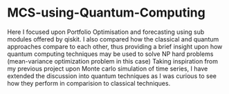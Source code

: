 # MCS-using-Quantum-Computing
Here I focused upon Portfolio Optimisation and forecasting using sub modules offered by qiskit. I also compared how the classical and quantum approaches compare to each other, thus providing a brief insight upon how quantum computing techniques may be used to solve NP hard problems (mean-variance optimization problem in this case)
Taking inspiration from my previous project upon Monte carlo simulation of time series, I have extended the discussion into quantum techniques as I was curious to see how they perform in comparision to classical techniques. 
